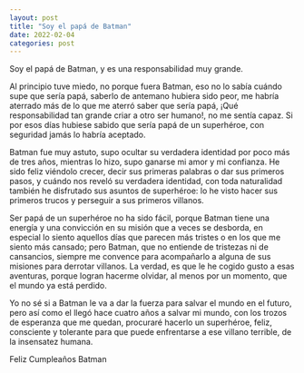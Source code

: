 ```yaml
---
layout: post
title: "Soy el papá de Batman"
date: 2022-02-04
categories: post
---
```


Soy el papá de Batman, y es una responsabilidad muy grande.

Al principio tuve miedo, no porque fuera Batman, eso no lo sabía cuándo supe que sería papá, saberlo de antemano hubiera sido peor, me habría aterrado más de lo que me aterró saber que sería papá, ¡Qué responsabilidad tan grande criar a otro ser humano!, no me sentía capaz. Si por esos días hubiese sabido que sería papá de un superhéroe, con seguridad jamás lo habría aceptado.

Batman fue muy astuto, supo ocultar su verdadera identidad por poco más de tres años, mientras lo hizo, supo ganarse mi amor y mi confianza. He sido feliz viéndolo crecer, decir sus primeras palabras o dar sus primeros pasos, y cuándo nos reveló su verdadera identidad, con toda naturalidad también he disfrutado sus asuntos de superhéroe: lo he visto hacer sus primeros trucos y perseguir a sus primeros villanos.

Ser papá de un superhéroe no ha sido fácil, porque Batman tiene una energía y una convicción en su misión que a veces se desborda, en especial lo siento aquellos días que parecen más tristes o en los que me siento más cansado; pero Batman, que no entiende de tristezas ni de cansancios, siempre me convence para acompañarlo a alguna de sus misiones para derrotar villanos. La verdad, es que le he cogido gusto a esas aventuras, porque logran hacerme olvidar, al menos por un momento, que el mundo ya está perdido.

Yo no sé si a Batman le va a dar la fuerza para salvar el mundo en el futuro, pero así como el llegó hace cuatro años a salvar mi mundo, con los trozos de esperanza que me quedan, procuraré hacerlo un superhéroe, feliz, consciente y tolerante para que puede enfrentarse a ese villano terrible, de la insensatez humana.

Feliz Cumpleaños Batman
